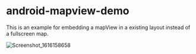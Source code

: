 # android-mapview-demo
This is an example for embedding a mapView in a existing layout instead of a fullscreen map.

![Screenshot_1616158658](https://user-images.githubusercontent.com/19883889/111784015-fd785000-890e-11eb-9a1b-5bf646a4e0ee.png)
